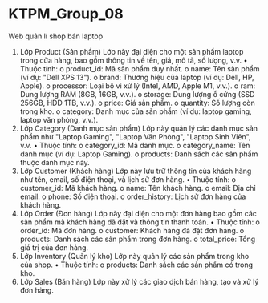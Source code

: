 # KTPM_Group_08
Web quản lí shop bán laptop
1. Lớp Product (Sản phẩm)
Lớp này đại diện cho một sản phẩm laptop trong cửa hàng, bao gồm thông tin về tên, giá, mô tả, số lượng, v.v.
•	Thuộc tính:
o	product_id: Mã sản phẩm duy nhất.
o	name: Tên sản phẩm (ví dụ: "Dell XPS 13").
o	brand: Thương hiệu của laptop (ví dụ: Dell, HP, Apple).
o	processor: Loại bộ vi xử lý (Intel, AMD, Apple M1, v.v.).
o	ram: Dung lượng RAM (8GB, 16GB, v.v.).
o	storage: Dung lượng ổ cứng (SSD 256GB, HDD 1TB, v.v.).
o	price: Giá sản phẩm.
o	quantity: Số lượng còn trong kho.
o	category: Danh mục của sản phẩm (ví dụ: laptop gaming, laptop văn phòng, v.v.).
2. Lớp Category (Danh mục sản phẩm)
Lớp này quản lý các danh mục sản phẩm như "Laptop Gaming", "Laptop Văn Phòng", "Laptop Sinh Viên", v.v.
•	Thuộc tính:
o	category_id: Mã danh mục.
o	category_name: Tên danh mục (ví dụ: Laptop Gaming).
o	products: Danh sách các sản phẩm thuộc danh mục này.
3. Lớp Customer (Khách hàng)
Lớp này lưu trữ thông tin của khách hàng như tên, email, số điện thoại, và lịch sử đơn hàng.
•	Thuộc tính:
o	customer_id: Mã khách hàng.
o	name: Tên khách hàng.
o	email: Địa chỉ email.
o	phone: Số điện thoại.
o	order_history: Lịch sử đơn hàng của khách hàng.
4. Lớp Order (Đơn hàng)
Lớp này đại diện cho một đơn hàng bao gồm các sản phẩm mà khách hàng đã đặt và thông tin thanh toán.
•	Thuộc tính:
o	order_id: Mã đơn hàng.
o	customer: Khách hàng đã đặt đơn hàng.
o	products: Danh sách các sản phẩm trong đơn hàng.
o	total_price: Tổng giá trị của đơn hàng.
5. Lớp Inventory (Quản lý kho)
Lớp này quản lý các sản phẩm trong kho của shop.
•	Thuộc tính:
o	products: Danh sách các sản phẩm có trong kho.
6. Lớp Sales (Bán hàng)
Lớp này xử lý các giao dịch bán hàng, tạo và xử lý đơn hàng.




